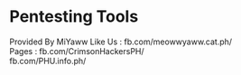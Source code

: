 # Pentesting Tools
Provided By MiYaww
Like Us : fb.com/meowwyaww.cat.ph/<br>
Pages : fb.com/CrimsonHackersPH/<br>
        fb.com/PHU.info.ph/
